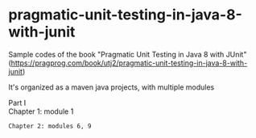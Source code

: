 # pragmatic-unit-testing-in-java-8-with-junit
  Sample codes of the book "Pragmatic Unit Testing in Java 8 with JUnit" (https://pragprog.com/book/utj2/pragmatic-unit-testing-in-java-8-with-junit)
  
  
  It's organized as a maven java projects, with multiple modules

  Part I    
    Chapter 1: module 1
    
    Chapter 2: modules 6, 9
    
    
